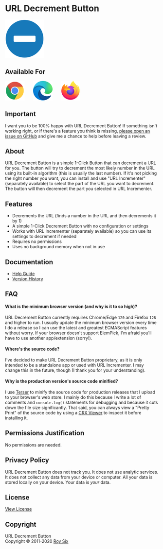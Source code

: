 # URL Decrement Button
<img src="https://raw.githubusercontent.com/sixcious/assets/main/repository/url-decrement-button/icon.svg?sanitize=true" width="128" height="128" alt="URL Decrement Button, Icon by Font Awesome" title="URL Decrement Button">

## Available For
<a href="https://chromewebstore.google.com/detail/url-decrement-button/nnmjbfglinmjnieblelacmlobabcenfk" title="Chrome Web Store Download"><img src="https://raw.githubusercontent.com/sixcious/assets/main/vendor/chrome.svg?sanitize=true" height="64" alt="Google Chrome"></a>
&nbsp;&nbsp;&nbsp;&nbsp;&nbsp;
<a href="https://microsoftedge.microsoft.com/addons/detail/url-decrement-button/begmgioieoalbpjgcmpkfomanmkadcin" title="Microsoft Edge Add-ons Download"><img src="https://raw.githubusercontent.com/sixcious/assets/main/vendor/edge.svg?sanitize=true" height="64" alt="Microsoft Edge"></a>
&nbsp;&nbsp;&nbsp;&nbsp;&nbsp;
<a href="https://addons.mozilla.org/firefox/addon/url-decrement-button/" title="Firefox Add-ons Download"><img src="https://raw.githubusercontent.com/sixcious/assets/main/vendor/firefox.svg?sanitize=true" height="64" alt="Mozilla Firefox"></a>

## Important
I want you to be 100% happy with URL Decrement Button! If something isn't working right, or if there's a feature you think is missing, [please open an issue on GitHub](https://github.com/sixcious/url-decrement-button/issues) and give me a chance to help before leaving a review.

## About
URL Decrement Button is a simple 1-Click Button that can decrement a URL for you. The button will try to decrement the most likely number in the URL using its built-in algorithm (this is usually the last number). If it's not picking the right number you want, you can install and use "URL Incrementer" (separately available) to select the part of the URL you want to decrement. The button will then decrement the part you selected in URL Incrementer.

## Features
- Decrements the URL (finds a number in the URL and then decrements it by 1)
- A simple 1-Click Decrement Button with no configuration or settings
- Works with URL Incrementer (separately available) so you can use its settings to decrement if needed
- Requires no permissions
- Uses no background memory when not in use

## Documentation
- [Help Guide](https://github.com/sixcious/url-decrement-button/wiki)
- [Version History](https://github.com/sixcious/url-decrement-button/wiki/Version-History)

## FAQ

#### What is the minimum browser version (and why is it to so high)?
URL Decrement Button currently requires Chrome/Edge `120` and Firefox `128` and higher to run. I usually update the minimum browser version every time I do a release so I can use the latest and greatest ECMAScript features without worry. If your browser doesn't support ElemPick, I'm afraid you'll have to use another app/extension (sorry!).

#### Where's the source code?
I've decided to make URL Decrement Button proprietary, as it is only intended to be a standalone app or used with URL Incrementer. I may change this in the future, though (I thank you for your understanding).

#### Why is the production version's source code minified?
I use [Terser](https://github.com/terser/terser) to minify the source code for production releases that I upload to your browser's web store. I mainly do this because I write a lot of comments and `console.log()` statements for debugging and because it cuts down the file size significantly. That said, you can always view a "Pretty Print" of the source code by using a [CRX Viewer](https://robwu.nl/crxviewer/) to inspect it before installing it.

## Permissions Justification
No permissions are needed.

## Privacy Policy
URL Decrement Button does not track you. It does not use analytic services. It does not collect any data from your device or computer. All your data is stored locally on your device. Your data is *your* data.

## License
<a href="https://github.com/sixcious/url-decrement-button/blob/master/LICENSE">View License</a>

## Copyright
URL Decrement Button  
Copyright &copy; 2011-2020 <a href="https://github.com/sixcious" target="_blank">Roy Six</a>
